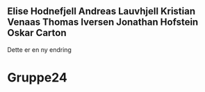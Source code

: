 


Elise Hodnefjell
Andreas Lauvhjell
Kristian Venaas
Thomas Iversen
Jonathan Hofstein
Oskar Carton
--------------
Dette er en ny endring 
# Gruppe24
